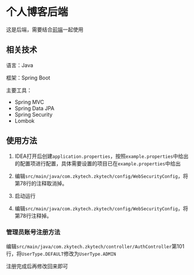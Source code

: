 # 个人博客后端

这是后端，需要结合[前端](https://github.com/zkytech/zkytech-frontend)一起使用

## 相关技术

语言：Java

框架：Spring Boot

主要工具：
+ Spring MVC
+ Spring Data JPA
+ Spring Security
+ Lombok

## 使用方法

1. IDEA打开后创建`application.properties`，按照`example.properties`中给出的配置项进行配置，具体需要设置的项目已在`example.properties`中给出

2. 编辑`src/main/java/com.zkytech.zkytech/config/WebSecurityConfig`，将第78行的注释取消掉。

3. 启动运行

4. 编辑`src/main/java/com.zkytech.zkytech/config/WebSecurityConfig`，将第78行注释掉。


### 管理员账号注册方法

编辑`src/main/java/com.zkytech.zkytech/controller/AuthController`第101行，将`UserType.DEFAULT`修改为`UserType.ADMIN`

注册完成后再修改回来即可


